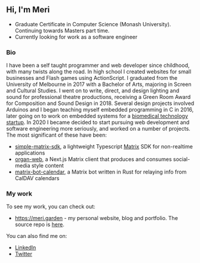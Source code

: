 ## Hi, I'm Meri

- Graduate Certificate in Computer Science (Monash University). Continuing towards Masters part time.
- Currently looking for work as a software engineer

### Bio

I have been a self taught programmer and web developer since childhood, with many twists along the road. In high school I created websites for small businesses and Flash games using ActionScript. I graduated from the University of Melbourne in 2017 with a Bachelor of Arts, majoring in Screen and Cultural Studies. I went on to write, direct, and design lighting and sound for professional theatre productions, receiving a Green Room Award for Composition and Sound Design in 2018. Several design projects involved Arduinos and I began teaching myself embedded programming in C in 2016, later going on to work on embedded systems for a [biomedical technology startup](https://www.linkedin.com/company/antidote-biomedical/about/). In 2020 I became decided to start pursuing web development and software engineering more seriously, and worked on a number of projects. The most significant of these have been: 

- [simple-matrix-sdk](https://github.com/meri-leeworthy/simple-matrix-sdk), a lightweight Typescript [Matrix](https://matrix.org/) SDK for non-realtime applications
- [organ-web](https://github.com/meri-leeworthy/organ-web), a Next.js Matrix client that produces and consumes social-media style content
- [matrix-bot-calendar](https://github.com/meri-leeworthy/matrix-bot-calendar), a Matrix bot written in Rust for relaying info from CalDAV calendars

### My work

To see my work, you can check out:
- https://meri.garden - my personal website, blog and portfolio. The source repo is [here](https://github.com/meri-leeworthy/meri.garden).

You can also find me on:
- [LinkedIn](https://www.linkedin.com/in/meri-leeworthy-4a6b7a133/)
- [Twitter](https://twitter.com/meri_leeworthy)
